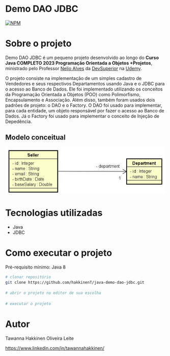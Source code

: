 # Demo DAO JDBC 
[![NPM](https://img.shields.io/npm/l/react)](https://github.com/hakkinenT/java-demo-dao-jdbc/blob/master/LICENSE) 

# Sobre o projeto

Demo DAO JDBC é um pequeno projeto desenvolvido ao longo do **Curso Java COMPLETO 2023 Programação Orientada a Objetos +Projetos**, ministrado pelo Professor [Nelio Alves](https://github.com/acenelio) da [DevSuperior](https://devsuperior.com.br) na [Udemy](https://www.udemy.com/course/java-curso-completo).

O projeto consiste na implementação de um simples cadastro de Vendedores e seus respectivos Departamentos usando Java e o JDBC para o acesso ao Banco de Dados. 
Ele foi implementado utilizando os conceitos da Programação Orientada a Objetos (POO) 
como Polimorfismo, Encapsulamento e Associação. Além disso, também foram usados dois padrões de projeto: o DAO e o Factory.
O DAO foi usado para implementar, para cada entidade, um objeto responsável por fazer o acesso ao Banco de Dados. Já o Factory foi usado para 
implementar o conceito de Injeção de Depedência.

## Modelo conceitual
![Modelo Conceitual](https://github.com/hakkinenT/assets/blob/master/java-projects/java-jdbc/modelo-conceitual-projeto.png)

# Tecnologias utilizadas
- Java
- JDBC

# Como executar o projeto
Pré-requisito mínimo: Java 8

```bash
# clonar repositório
git clone https://github.com/hakkinenT/java-demo-dao-jdbc.git

# abrir o projeto no editor de sua escolha

# executar o projeto
```

# Autor

Tawanna Hakkinen Oliveira Leite

https://www.linkedin.com/in/tawannahakkinen/
